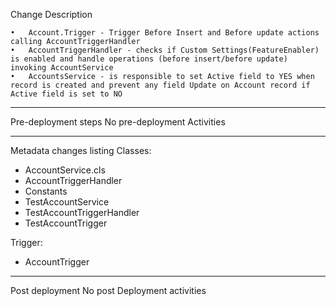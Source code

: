 Change Description

	•	Account.Trigger - Trigger Before Insert and Before update actions calling AccountTriggerHandler
	•	AccountTriggerHandler - checks if Custom Settings(FeatureEnabler) is enabled and handle operations (before insert/before update) invoking AccountService
	•	AccountsService - is responsible to set Active field to YES when record is created and prevent any field Update on Account record if Active field is set to NO
--------------------------
Pre-deployment steps
No pre-deployment Activities

-----------------------
Metadata changes listing
Classes:
- AccountService.cls
- AccountTriggerHandler
- Constants
- TestAccountService
- TestAccountTriggerHandler
- TestAccountTrigger
	

Trigger:
- AccountTrigger

----------------------
Post deployment
No post Deployment activities
